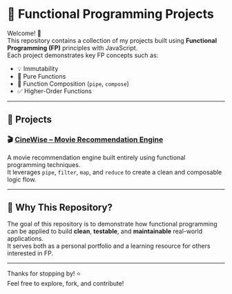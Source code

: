 # 🧬 Functional Programming Projects

Welcome! 👋  
This repository contains a collection of my projects built using **Functional Programming (FP)** principles with JavaScript.  
Each project demonstrates key FP concepts such as:

- 💡 Immutability  
- 🧼 Pure Functions  
- 🔁 Function Composition (`pipe`, `compose`)  
- ✅ Higher-Order Functions  

---

## 📂 Projects

### 🎬 [CineWise – Movie Recommendation Engine](https://github.com/Mostafa-36/CineWise---Movie-Recommendation-Engine)  
A movie recommendation engine built entirely using functional programming techniques.  
It leverages `pipe`, `filter`, `map`, and `reduce` to create a clean and composable logic flow.

---

## 📌 Why This Repository?

The goal of this repository is to demonstrate how functional programming can be applied to build **clean**, **testable**, and **maintainable** real-world applications.  
It serves both as a personal portfolio and a learning resource for others interested in FP.

---

Thanks for stopping by! ⭐  
Feel free to explore, fork, and contribute!
